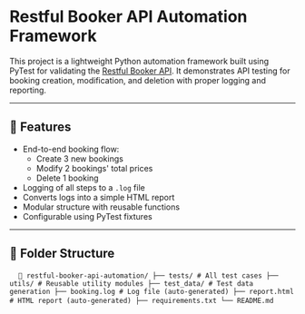 # Restful Booker API Automation Framework

This project is a lightweight Python automation framework built using PyTest for validating the [Restful Booker API](https://restful-booker.herokuapp.com/apidoc). It demonstrates API testing for booking creation, modification, and deletion with proper logging and reporting.

---

## 🚀 Features

- End-to-end booking flow:
  - Create 3 new bookings
  - Modify 2 bookings' total prices
  - Delete 1 booking
- Logging of all steps to a `.log` file
- Converts logs into a simple HTML report
- Modular structure with reusable functions
- Configurable using PyTest fixtures

---

## 🧱 Folder Structure
<pre> <code> 📂 restful-booker-api-automation/ ├── tests/ # All test cases ├── utils/ # Reusable utility modules ├── test_data/ # Test data generation ├── booking.log # Log file (auto-generated) ├── report.html # HTML report (auto-generated) ├── requirements.txt └── README.md </code> </pre>